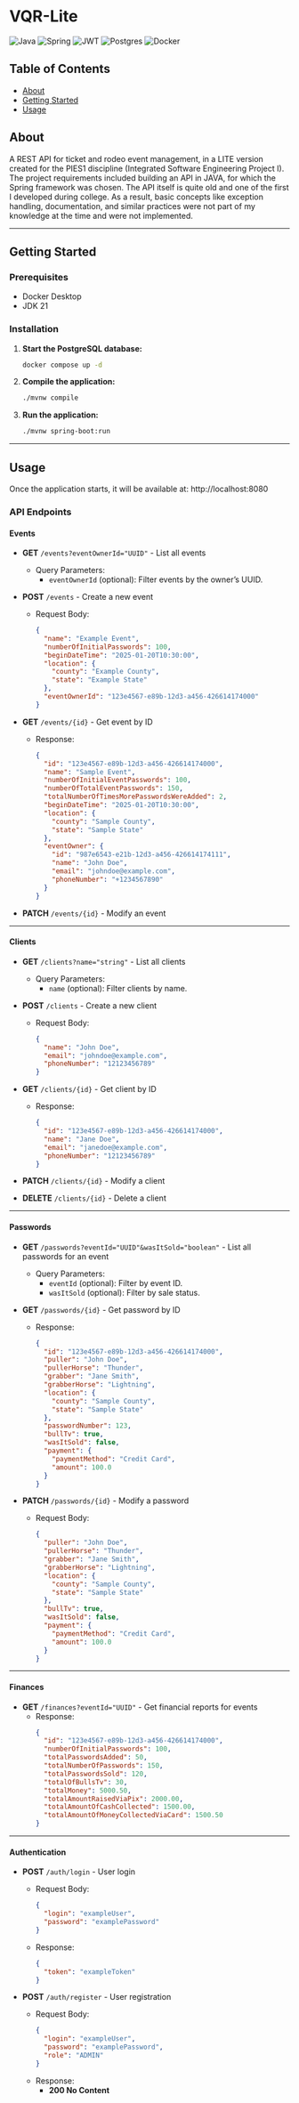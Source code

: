 # VQR-Lite
![Java](https://img.shields.io/badge/java-%23ED8B00.svg?style=for-the-badge&logo=openjdk&logoColor=white) ![Spring](https://img.shields.io/badge/spring-%236DB33F.svg?style=for-the-badge&logo=spring&logoColor=white) ![JWT](https://img.shields.io/badge/JWT-black?style=for-the-badge&logo=JSON%20web%20tokens) ![Postgres](https://img.shields.io/badge/postgres-%23316192.svg?style=for-the-badge&logo=postgresql&logoColor=white) ![Docker](https://img.shields.io/badge/docker-%230db7ed.svg?style=for-the-badge&logo=docker&logoColor=white)

## Table of Contents

- [About](#about)
- [Getting Started](#getting-started)
- [Usage](#usage)

## About <a name = "about"></a>

A REST API for ticket and rodeo event management, in a LITE version created for the PIES1 discipline (Integrated Software Engineering Project I). The project requirements included building an API in JAVA, for which the Spring framework was chosen.
The API itself is quite old and one of the first I developed during college. As a result, basic concepts like exception handling, documentation, and similar practices were not part of my knowledge at the time and were not implemented.

---

## Getting Started

### Prerequisites

- Docker Desktop
- JDK 21

### Installation

1. **Start the PostgreSQL database:**
   ```bash
   docker compose up -d
   ```

2. **Compile the application:**
   ```bash
   ./mvnw compile
   ```

3. **Run the application:**
   ```bash
   ./mvnw spring-boot:run
   ```

---

## Usage
Once the application starts, it will be available at: http://localhost:8080

### API Endpoints

#### Events

- **GET** `/events?eventOwnerId="UUID"` - List all events
  - Query Parameters:
    - `eventOwnerId` (optional): Filter events by the owner’s UUID.

- **POST** `/events` - Create a new event
  - Request Body:
    ```json
    {
      "name": "Example Event",
      "numberOfInitialPasswords": 100,
      "beginDateTime": "2025-01-20T10:30:00",
      "location": {
        "county": "Example County",
        "state": "Example State"
      },
      "eventOwnerId": "123e4567-e89b-12d3-a456-426614174000"
    }
    ```

- **GET** `/events/{id}` - Get event by ID
  - Response:
    ```json
    {
      "id": "123e4567-e89b-12d3-a456-426614174000",
      "name": "Sample Event",
      "numberOfInitialEventPasswords": 100,
      "numberOfTotalEventPasswords": 150,
      "totalNumberOfTimesMorePasswordsWereAdded": 2,
      "beginDateTime": "2025-01-20T10:30:00",
      "location": {
        "county": "Sample County",
        "state": "Sample State"
      },
      "eventOwner": {
        "id": "987e6543-e21b-12d3-a456-426614174111",
        "name": "John Doe",
        "email": "johndoe@example.com",
        "phoneNumber": "+1234567890"
      }
    }
    ```

- **PATCH** `/events/{id}` - Modify an event

---

#### Clients

- **GET** `/clients?name="string"` - List all clients
  - Query Parameters:
    - `name` (optional): Filter clients by name.

- **POST** `/clients` - Create a new client
  - Request Body:
    ```json
    {
      "name": "John Doe",
      "email": "johndoe@example.com",
      "phoneNumber": "12123456789"
    }
    ```

- **GET** `/clients/{id}` - Get client by ID
  - Response:
    ```json
    {
      "id": "123e4567-e89b-12d3-a456-426614174000",
      "name": "Jane Doe",
      "email": "janedoe@example.com",
      "phoneNumber": "12123456789"
    }
    ```

- **PATCH** `/clients/{id}` - Modify a client

- **DELETE** `/clients/{id}` - Delete a client

---

#### Passwords

- **GET** `/passwords?eventId="UUID"&wasItSold="boolean"` - List all passwords for an event
  - Query Parameters:
    - `eventId` (optional): Filter by event ID.
    - `wasItSold` (optional): Filter by sale status.

- **GET** `/passwords/{id}` - Get password by ID
  - Response:
    ```json
    {
      "id": "123e4567-e89b-12d3-a456-426614174000",
      "puller": "John Doe",
      "pullerHorse": "Thunder",
      "grabber": "Jane Smith",
      "grabberHorse": "Lightning",
      "location": {
        "county": "Sample County",
        "state": "Sample State"
      },
      "passwordNumber": 123,
      "bullTv": true,
      "wasItSold": false,
      "payment": {
        "paymentMethod": "Credit Card",
        "amount": 100.0
      }
    }
    ```

- **PATCH** `/passwords/{id}` - Modify a password
  - Request Body:
    ```json
    {
      "puller": "John Doe",
      "pullerHorse": "Thunder",
      "grabber": "Jane Smith",
      "grabberHorse": "Lightning",
      "location": {
        "county": "Sample County",
        "state": "Sample State"
      },
      "bullTv": true,
      "wasItSold": false,
      "payment": {
        "paymentMethod": "Credit Card",
        "amount": 100.0
      }
    }
    ```

---

#### Finances

- **GET** `/finances?eventId="UUID"` - Get financial reports for events
  - Response:
    ```json
    {
      "id": "123e4567-e89b-12d3-a456-426614174000",
      "numberOfInitialPasswords": 100,
      "totalPasswordsAdded": 50,
      "totalNumberOfPasswords": 150,
      "totalPasswordsSold": 120,
      "totalOfBullsTv": 30,
      "totalMoney": 5000.50,
      "totalAmountRaisedViaPix": 2000.00,
      "totalAmountOfCashCollected": 1500.00,
      "totalAmountOfMoneyCollectedViaCard": 1500.50
    }
    ```

---

#### Authentication

- **POST** `/auth/login` - User login
  - Request Body:
    ```json
    {
      "login": "exampleUser",
      "password": "examplePassword"
    }
    ```
  - Response:
    ```json
    {
      "token": "exampleToken"
    }
    ```

- **POST** `/auth/register` - User registration
  - Request Body:
    ```json
    {
      "login": "exampleUser",
      "password": "examplePassword",
      "role": "ADMIN"
    }
    ```
  - Response:
    - **200 No Content**

